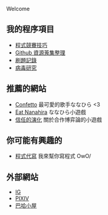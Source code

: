 <head>
  <title>Dinlon小屋</title>
  <script type="text/javascript">
        window.onblur = function() {
            document.title = "快回來QAQ";
        };
        window.onfocus = function() {
            document.title = "Dinlon小屋";
        };
    </script>
  
  <!-- Google Tag Manager -->

<script>(function(w,d,s,l,i){w[l]=w[l]||[];w[l].push({'gtm.start':
new Date().getTime(),event:'gtm.js'});var f=d.getElementsByTagName(s)[0],
j=d.createElement(s),dl=l!='dataLayer'?'&l='+l:'';j.async=true;j.src=
'https://www.googletagmanager.com/gtm.js?id='+i+dl;f.parentNode.insertBefore(j,f);
})(window,document,'script','dataLayer','GTM-5HL2NRQ');</script>

<!-- End Google Tag Manager -->

</head>

<!-- Google Tag Manager (noscript) -->

<noscript><iframe src="https://www.googletagmanager.com/ns.html?id=GTM-5HL2NRQ"
height="0" width="0" style="display:none;visibility:hidden"></iframe></noscript>

<!-- End Google Tag Manager (noscript) -->

Welcome

## 我的程序項目

- [程式競賽技巧](https://dinlon5566.github.io/Competitive-programming)
- [Github 資源蒐集整理](https://github.com/Dinlon5566/the-useful-github-resources)
- [刷題記錄](https://github.com/Dinlon5566/Problem-solving)
- [病毒研究](https://github.com/Dinlon5566/VirusStrategy)

## 推薦的網站

- [Confetto](https://nanahira.jp/) 最可愛的歌手ななひら <3
- [Eat Nanahira](https://dinlon5566.github.io/EatNanahira/) ななひら小遊戲
- [信任的演化](https://dinlon5566.github.io/trust-zh-TW/) 關於合作博弈論的小遊戲

## 你可能有興趣的

- [程式代寫](https://dinlon5566.github.io/file/ghostwriting) 我來幫你寫程式 OwO/

## 外部網站

- [IG](https://www.instagram.com/dinlon5566/)
- [PIXIV](https://www.pixiv.net/users/40217129)
- [巴哈小屋](https://home.gamer.com.tw/homeindex.php?owner=ton200168)
